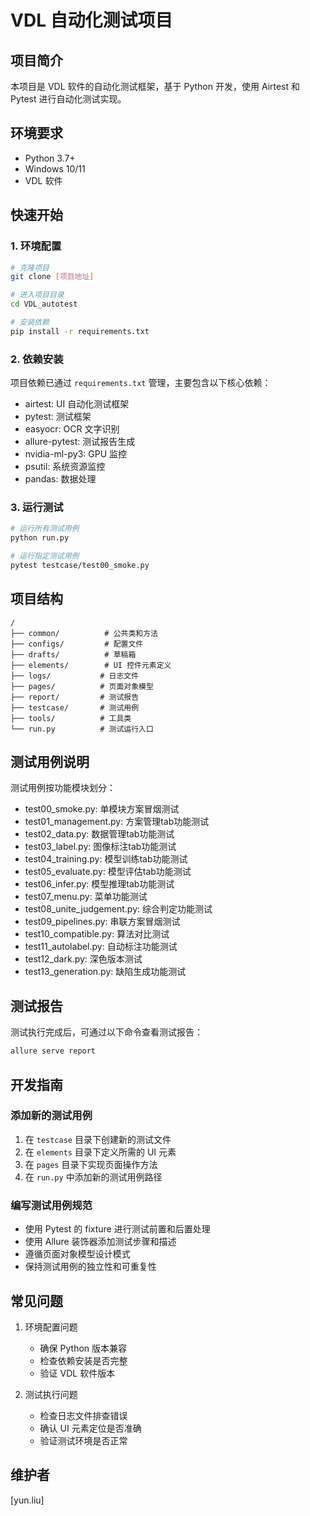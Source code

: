 # VDL 自动化测试项目

## 项目简介
本项目是 VDL 软件的自动化测试框架，基于 Python 开发，使用 Airtest 和 Pytest 进行自动化测试实现。

## 环境要求
- Python 3.7+
- Windows 10/11
- VDL 软件

## 快速开始

### 1. 环境配置
```bash
# 克隆项目
git clone [项目地址]

# 进入项目目录
cd VDL_autotest

# 安装依赖
pip install -r requirements.txt
```

### 2. 依赖安装
项目依赖已通过 `requirements.txt` 管理，主要包含以下核心依赖：
- airtest: UI 自动化测试框架
- pytest: 测试框架
- easyocr: OCR 文字识别
- allure-pytest: 测试报告生成
- nvidia-ml-py3: GPU 监控
- psutil: 系统资源监控
- pandas: 数据处理

### 3. 运行测试
```bash
# 运行所有测试用例
python run.py

# 运行指定测试用例
pytest testcase/test00_smoke.py
```

## 项目结构
```
/
├── common/          # 公共类和方法
├── configs/         # 配置文件
├── drafts/          # 草稿箱
├── elements/        # UI 控件元素定义
├── logs/           # 日志文件
├── pages/          # 页面对象模型
├── report/         # 测试报告
├── testcase/       # 测试用例
├── tools/          # 工具类
└── run.py          # 测试运行入口
```

## 测试用例说明
测试用例按功能模块划分：
- test00_smoke.py: 单模块方案冒烟测试
- test01_management.py: 方案管理tab功能测试
- test02_data.py: 数据管理tab功能测试
- test03_label.py: 图像标注tab功能测试
- test04_training.py: 模型训练tab功能测试
- test05_evaluate.py: 模型评估tab功能测试
- test06_infer.py: 模型推理tab功能测试
- test07_menu.py: 菜单功能测试
- test08_unite_judgement.py: 综合判定功能测试
- test09_pipelines.py: 串联方案冒烟测试
- test10_compatible.py: 算法对比测试
- test11_autolabel.py: 自动标注功能测试
- test12_dark.py: 深色版本测试
- test13_generation.py: 缺陷生成功能测试

## 测试报告
测试执行完成后，可通过以下命令查看测试报告：
```bash
allure serve report
```

## 开发指南

### 添加新的测试用例
1. 在 `testcase` 目录下创建新的测试文件
2. 在 `elements` 目录下定义所需的 UI 元素
3. 在 `pages` 目录下实现页面操作方法
4. 在 `run.py` 中添加新的测试用例路径

### 编写测试用例规范
- 使用 Pytest 的 fixture 进行测试前置和后置处理
- 使用 Allure 装饰器添加测试步骤和描述
- 遵循页面对象模型设计模式
- 保持测试用例的独立性和可重复性

## 常见问题
1. 环境配置问题
   - 确保 Python 版本兼容
   - 检查依赖安装是否完整
   - 验证 VDL 软件版本

2. 测试执行问题
   - 检查日志文件排查错误
   - 确认 UI 元素定位是否准确
   - 验证测试环境是否正常

## 维护者
[yun.liu]

